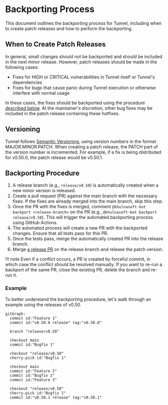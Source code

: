 # Backporting Process

This document outlines the backporting process for Tunnel, including when to create patch releases and how to perform the backporting.

## When to Create Patch Releases

In general, small changes should not be backported and should be included in the next minor release.
However, patch releases should be made in the following cases:

- Fixes for HIGH or CRITICAL vulnerabilities in Tunnel itself or Tunnel's dependencies
- Fixes for bugs that cause panic during Tunnel execution or otherwise interfere with normal usage

In these cases, the fixes should be backported using the procedure [described below](#backporting-procedure).
At the maintainer's discretion, other bug fixes may be included in the patch release containing these hotfixes.

## Versioning

Tunnel follows [Semantic Versioning](https://semver.org/), using version numbers in the format MAJOR.MINOR.PATCH.
When creating a patch release, the PATCH part of the version number is incremented.
For example, if a fix is being distributed for v0.50.0, the patch release would be v0.50.1.

## Backporting Procedure

1. A release branch (e.g., `release/v0.50`) is automatically created when a new minor version is released.
1. Create a pull request (PR) against the main branch with the necessary fixes. If the fixes are already merged into the main branch, skip this step.
1. Once the PR with the fixes is merged, comment `@khulnasoft-bot backport <release-branch>` on the PR (e.g., `@khulnasoft-bot backport release/v0.50`). This will trigger the automated backporting process using GitHub Actions.
1. The automated process will create a new PR with the backported changes. Ensure that all tests pass for this PR.
1. Once the tests pass, merge the automatically created PR into the release branch.
1. Merge [a release PR](release-flow.md) on the release branch and release the patch version.

!!! note
Even if a conflict occurs, a PR is created by forceful commit, in which case the conflict should be resolved manually.
If you want to re-run a backport of the same PR, close the existing PR, delete the branch and re-run it.

### Example

To better understand the backporting procedure, let's walk through an example using the releases of v0.50.

```mermaid
gitGraph:
  commit id:"Feature 1"
  commit id:"v0.50.0 release" tag:"v0.50.0"

  branch "release/v0.50"

  checkout main
  commit id:"Bugfix 1"

  checkout "release/v0.50"
  cherry-pick id:"Bugfix 1"

  checkout main
  commit id:"Feature 2"
  commit id:"Bugfix 2"
  commit id:"Feature 3"

  checkout "release/v0.50"
  cherry-pick id:"Bugfix 2"
  commit id:"v0.50.1 release" tag:"v0.50.1"
```
